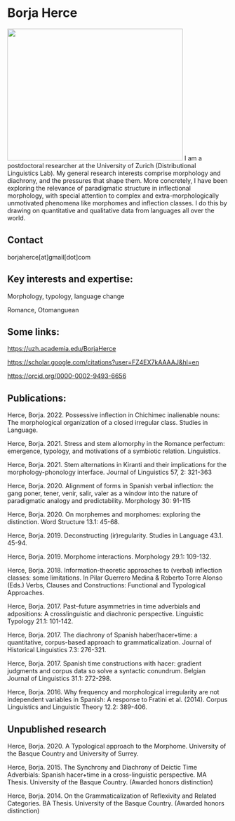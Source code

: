 # Borja Herce
<img src="https://user-images.githubusercontent.com/75388402/100922218-eb98ab80-34dd-11eb-86bf-f5dfc9873fb3.jpg" width="400" height="300"/>
I am a postdoctoral researcher at the University of Zurich (Distributional Linguistics Lab). My general research interests comprise morphology and diachrony, and the pressures that shape them. More concretely, I have been exploring the relevance of paradigmatic structure in inflectional morphology, with special attention to complex and extra-morphologically unmotivated phenomena like morphomes and inflection classes. I do this by drawing on quantitative and qualitative data from languages all over the world.

## Contact
borjaherce[at]gmail[dot]com


## Key interests and expertise:

Morphology, typology, language change

Romance, Otomanguean



## Some links:

https://uzh.academia.edu/BorjaHerce

https://scholar.google.com/citations?user=FZ4EX7kAAAAJ&hl=en

https://orcid.org/0000-0002-9493-6656




## Publications:

Herce, Borja. 2022. Possessive inflection in Chichimec inalienable nouns: The morphological organization of a closed irregular class. Studies in Language.

Herce, Borja. 2021. Stress and stem allomorphy in the Romance perfectum: emergence, typology, and motivations of a symbiotic relation. Linguistics.

Herce, Borja. 2021. Stem alternations in Kiranti and their implications for the morphology-phonology interface. Journal of Linguistics 57, 2: 321-363

Herce, Borja. 2020.	Alignment of forms in Spanish verbal inflection: the gang poner, tener, venir, salir, valer as a window into the nature of paradigmatic analogy and predictability. Morphology 30: 91-115

Herce, Borja. 2020.	On morphemes and morphomes: exploring the distinction. Word Structure 13.1: 45-68.

Herce, Borja. 2019.	Deconstructing (ir)regularity. Studies in Language 43.1. 45-94.

Herce, Borja. 2019. Morphome interactions. Morphology 29.1: 109-132.

Herce, Borja. 2018.	Information-theoretic approaches to (verbal) inflection classes: some limitations. In Pilar Guerrero Medina & Roberto Torre Alonso (Eds.) Verbs, Clauses and Constructions: Functional and Typological Approaches.

Herce, Borja. 2017.	Past–future asymmetries in time adverbials and adpositions: A crosslinguistic and diachronic perspective. Linguistic Typology 21.1: 101-142.

Herce, Borja. 2017.	The diachrony of Spanish haber/hacer+time: a quantitative, corpus-based approach to grammaticalization. Journal of Historical Linguistics 7.3: 276-321.

Herce, Borja. 2017.	Spanish time constructions with hacer: gradient judgments and corpus data so solve a syntactic conundrum. Belgian Journal of Linguistics 31.1: 272-298.

Herce, Borja. 2016.	Why frequency and morphological irregularity are not independent variables in Spanish: A response to Fratini et al. (2014). Corpus Linguistics and Linguistic Theory 12.2: 389-406.


## Unpublished research

Herce, Borja. 2020. A Typological approach to the Morphome. University of the Basque Country and University of Surrey.

Herce, Borja. 2015. The Synchrony and Diachrony of Deictic Time Adverbials: Spanish hacer+time in a cross-linguistic perspective. MA Thesis. University of the Basque Country. (Awarded honors distinction)

Herce, Borja. 2014.	On the Grammaticalization of Reflexivity and Related Categories. BA Thesis. University of the Basque Country. (Awarded honors distinction) 

